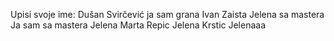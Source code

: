 Upisi svoje ime:
Dušan Svirčević
ja sam grana Ivan
Zaista Jelena sa mastera
Ja sam sa mastera Jelena
Marta Repic
Jelena Krstic
Jelenaaa